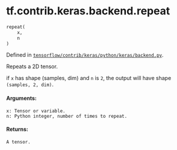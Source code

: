 <div itemscope itemtype="http://developers.google.com/ReferenceObject">
<meta itemprop="name" content="tf.contrib.keras.backend.repeat" />
</div>

# tf.contrib.keras.backend.repeat

``` python
repeat(
    x,
    n
)
```



Defined in [`tensorflow/contrib/keras/python/keras/backend.py`](https://www.tensorflow.org/code/tensorflow/contrib/keras/python/keras/backend.py).

Repeats a 2D tensor.

if `x` has shape (samples, dim) and `n` is `2`,
the output will have shape `(samples, 2, dim)`.

#### Arguments:

    x: Tensor or variable.
    n: Python integer, number of times to repeat.


#### Returns:

    A tensor.